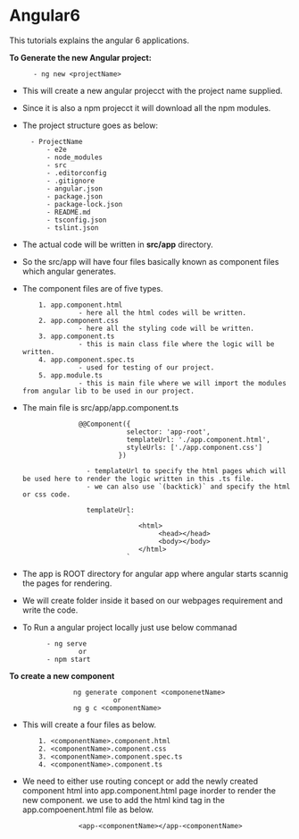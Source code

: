 # Angular6
This tutorials explains the angular 6  applications. 

**To Generate the new Angular project:**

          - ng new <projectName>
- This will create a new angular projecct with the project name supplied.
- Since it is also a npm projecct it will download all the npm modules.
- The project structure goes as below: 

        - ProjectName
            - e2e
            - node_modules
            - src
            - .editorconfig
            - .gitignore
            - angular.json
            - package.json
            - package-lock.json
            - README.md
            - tsconfig.json
            - tslint.json
            
- The actual code will be written in **src/app** directory.
- So the src/app will have four files basically known as component files which angular generates.
- The component files are of five types.
          
          1. app.component.html
                    - here all the html codes will be written.
          2. app.component.css
                    - here all the styling code will be written.
          3. app.component.ts
                    - this is main class file where the logic will be written.
          4. app.component.spec.ts
                    - used for testing of our project.
          5. app.module.ts
                    - this is main file where we will import the modules from angular lib to be used in our project.

- The main file is src/app/app.component.ts

                    @@Component({
                                selector: 'app-root',
                                templateUrl: './app.component.html',
                                styleUrls: ['./app.component.css']
                              })
                              
                      - templateUrl to specify the html pages which will be used here to render the logic written in this .ts file.
                      - we can also use `(backtick)` and specify the html or css code.
                      
                      templateUrl:
                                `
                                   <html>
                                        <head></head>
                                        <body></body>
                                   </html>
                                `

- The app is ROOT directory for angular app where angular starts scannig the pages for rendering.
- We will create folder inside it based on our webpages requirement and write the code.
- To Run a angular project locally just use below commanad

            - ng serve
                    or
            - npm start

**To create a new component**

                    ng generate component <componenetName>
                              or
                    ng g c <componentName>
- This will create a four files as below.
          
          1. <componentName>.component.html
          2. <componentName>.component.css
          3. <componentName>.component.spec.ts
          4. <componentName>.component.ts
          

- We need to either use routing concept or add the newly created component html into app.component.html page inorder to render the new component. we use to add the html kind tag in the app.compoenent.html file as below.

                    <app-<componentName></app-<componentName>

                   

